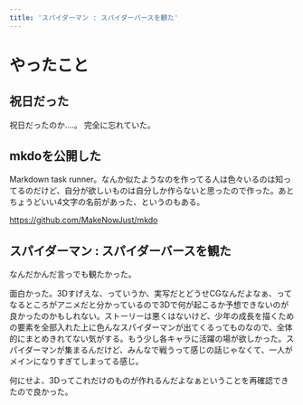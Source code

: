 ```yaml
---
title: 'スパイダーマン : スパイダーバースを観た'
---
```


# やったこと

## 祝日だった

祝日だったのか‥‥。
完全に忘れていた。

## mkdoを公開した

Markdown task runner。なんか似たようなのを作ってる人は色々いるのは知ってるのだけど、自分が欲しいものは自分しか作らないと思ったので作った。あとちょうどいい4文字の名前があった、というのもある。

https://github.com/MakeNowJust/mkdo

## スパイダーマン : スパイダーバースを観た

なんだかんだ言っでも観たかった。

面白かった。3Dすげえな、っていうか、実写だとどうせCGなんだよなぁ、ってなるところがアニメだと分かっているので3Dで何が起こるか予想できないのが良かったのかもしれない。ストーリーは悪くはないけど、少年の成長を描くための要素を全部入れた上に色んなスパイダーマンが出てくるってものなので、全体的にまとめきれてない気がする。もう少し各キャラに活躍の場が欲しかった。スパイダーマンが集まるんだけど、みんなで戦うって感じの話じゃなくて、一人がメインになりすぎてしまってる感じ。

何にせよ、3Dってこれだけのものが作れるんだよなぁということを再確認できたので良かった。
